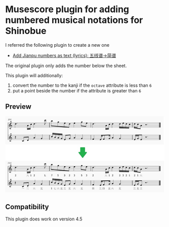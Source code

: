# Musescore plugin for adding numbered musical notations for Shinobue

I referred the following plugin to create a new one

* [Add Jianpu numbers as text (lyrics): 五线谱->简谱](https://musescore.org/en/project/add-jianpu-numbers-text-lyrics-wuxianpu-jianpu)

The original plugin only adds the number below the sheet.

This plugin will additionally:

1. convert the number to the kanji if the `octave` attribute is less than `6`
2. put a point beside the number if the attribute is greater than `6`

## Preview

![preview.jpg](preview.jpg)

## Compatibility

This plugin does work on version 4.5